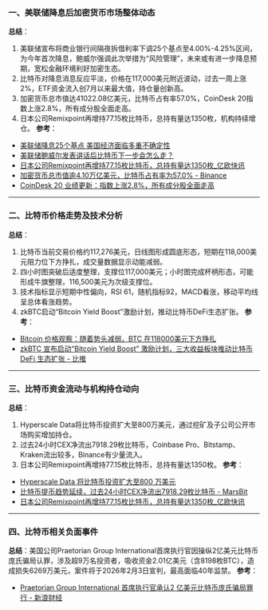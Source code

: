 ### 一、美联储降息后加密货币市场整体动态
**总结**：
1. 美联储宣布将商业银行间隔夜拆借利率下调25个基点至4.00%-4.25%区间，为今年首次降息，鲍威尔强调此次举措为“风险管理”，未来或有进一步降息预期，宽松金融环境利好加密生态。
2. 比特币对降息消息反应平淡，价格在117,000美元附近波动，过去一周上涨2%，ETF资金流入创7月以来最大值，持仓量创新高。
3. 加密货币总市值达41022.08亿美元，比特币占有率57.0%，CoinDesk 20指数上涨2.8%，所有成分股全面走高。
4. 日本公司Remixpoint再增持77.15枚比特币，总持有量达1350枚，机构持续增仓。
**参考**：
- [美联储降息25个基点 美国经济面临多重不确定性](https://news.qq.com/rain/a/20250917A055PY00)
- [美联储鲍威尔发表讲话后比特币下一步会怎么走？](https://news.futunn.com/post/62265218?futusource=news_stock_stockpagebignews&ns_stock_id=80861349505860&src=6&lang=zh-cn)
- [日本公司Remixpoint再增持77.15枚比特币，总持有量达1350枚_亿欧快讯](https://www.iyiou.com/briefing/202509181825215)
- [加密货币总市值逾4.10万亿美元，比特币占有率为57.0% - Binance](https://www.binance.com/cn/square/post/29848806887305)
- [CoinDesk 20 业绩更新：指数上涨2.8%，所有成分股全面走高](https://www.coindesk.com/zh/coindesk-indices/2025/09/18/coindesk-20-performance-update-index-gains-2-8-as-all-constituents-move-higher)
---

### 二、比特币价格走势及技术分析
**总结**：
1. 比特币当前交易价格约117,276美元，日线图形成圆底形态，短期在118,000美元阻力位下方挣扎，成交量数据显示动能减弱。
2. 四小时图突破后适度整理，支撑位117,000美元；小时图完成杯柄形态，可能形成牛旗整理，116,500美元为次级支撑位。
3. 技术指标显示短期中性偏向，RSI 61，随机指标92，MACD看涨，移动平均线呈总体看涨趋势。
4. zkBTC启动“Bitcoin Yield Boost”激励计划，推动比特币DeFi生态扩张。
**参考**：
- [Bitcoin 价格观察：随着势头减弱，BTC 在118000美元下方挣扎](https://news.bitcoin.com/zh/bitcoin-jiage-guanch-a-sui-zhe-shi-tou-jian-ruo-btc-zai-118000-meiyuan-xiafang-zheng-zha/)
- [zkBTC 宣布启动“Bitcoin Yield Boost” 激励计划，三大收益板块推动比特币DeFi 生态扩张 - 比推](https://www.bitpush.news/articles/7571660)
---

### 三、比特币资金流动与机构持仓动向
**总结**：
1. Hyperscale Data将比特币投资扩大至800万美元，通过挖矿及子公司公开市场购买增加持仓。
2. 过去24小时CEX净流出7918.29枚比特币，Coinbase Pro、Bitstamp、Kraken流出较多，Binance有少量流入。
3. 日本公司Remixpoint再增持77.15枚比特币，总持有量达1350枚。
**参考**：
- [Hyperscale Data 将比特币投资扩大至800 万美元](https://www.binance.com/square/post/29851357145882)
- [比特币提币趋势延续，过去24小时CEX净流出7918.29枚比特币 - MarsBit](https://m.marsbit.co/flash/20250918163901384231.html)
- [日本公司Remixpoint再增持77.15枚比特币，总持有量达1350枚_亿欧快讯](https://www.iyiou.com/briefing/202509181825215)
---

### 四、比特币相关负面事件
**总结**：美国公司Praetorian Group International首席执行官因操纵2亿美元比特币庞氏骗局认罪，涉及超9万名投资者，吸收资金2.01亿美元（含8198枚BTC），造成损失6269万美元，案件将于2026年2月3日宣判，最高面临40年监禁。
**参考**：
- [Praetorian Group International 首席执行官承认2 亿美元比特币庞氏骗局罪行 - 新浪财经](https://finance.sina.com.cn/blockchain/roll/2025-09-18/doc-infqwkcv0905142.shtml)